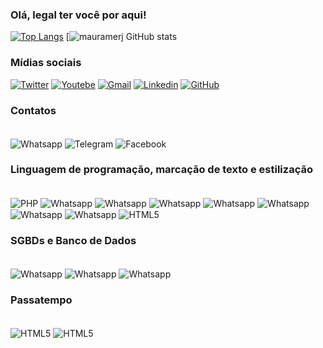 ### Olá, legal ter você por aqui!

[![Top Langs](https://github-readme-stats.vercel.app/api/top-langs/?username=mauramerj&layout=compact)](https://github.com/anuraghazra/github-readme-stats)
[![mauramerj GitHub stats](https://github-readme-stats.vercel.app/api?username=mauramerj&show_icons=true&theme=onedark)

### Mídias sociais
[![Twitter](https://img.shields.io/badge/Twitter-1DA1F2?style=for-the-badge&logo=twitter&logoColor=white)](https://twitter.com/ramemau)
[![Youtebe](https://img.shields.io/badge/YouTube-FF0000?style=for-the-badge&logo=youtube&logoColor=white)](https://www.youtube.com/channel/UCSOuhnHIfOODrotV1fck3Hg)
[![Gmail](https://img.shields.io/badge/Gmail-D14836?style=for-the-badge&logo=gmail&logoColor=white)](mailto:mauricio.rame@gmail.com)
[![Linkedin](https://img.shields.io/badge/LinkedIn-0077B5?style=for-the-badge&logo=linkedin&logoColor=white)](linkedin.com/in/maurício-a-8707a161)
[![GitHub](https://img.shields.io/badge/GitHub-100000?style=for-the-badge&logo=github&logoColor=white)](https://github.com/mauramerj)

### Contatos
<div style="display: inline_block"><br/>
<img align="center" alt="Whatsapp" src="https://img.shields.io/badge/WhatsApp-25D366?style=for-the-badge&logo=whatsapp&logoColor=white" />
<img align="center" alt="Telegram" src="https://img.shields.io/badge/Telegram-2CA5E0?style=for-the-badge&logo=telegram&logoColor=white" />
<img align="center" alt="Facebook" src="https://img.shields.io/badge/Facebook-1877F2?style=for-the-badge&logo=facebook&logoColor=white" />
</div>

### Linguagem de programação, marcação de texto e estilização
<div style="display: inline_block"><br/>
<img align="center" alt="PHP" src="https://img.shields.io/badge/PHP-777BB4?style=for-the-badge&logo=php&logoColor=white" />
<img align="center" alt="Whatsapp" src="https://img.shields.io/badge/C%2B%2B-00599C?style=for-the-badge&logo=c%2B%2B&logoColor=white" />
<img align="center" alt="Whatsapp" src="https://img.shields.io/badge/Python-3776AB?style=for-the-badge&logo=python&logoColor=white" />
<img align="center" alt="Whatsapp" src="https://img.shields.io/badge/Java-ED8B00?style=for-the-badge&logo=java&logoColor=white" />
<img align="center" alt="Whatsapp" src="https://img.shields.io/badge/HTML5-E34F26?style=for-the-badge&logo=html5&logoColor=white" />
<img align="center" alt="Whatsapp" src="https://img.shields.io/badge/CSS-239120?&style=for-the-badge&logo=css3&logoColor=white" />
<img align="center" alt="Whatsapp" src="https://img.shields.io/badge/JavaScript-F7DF1E?style=for-the-badge&logo=javascript&logoColor=black" />
<img align="center" alt="Whatsapp" src="https://img.shields.io/badge/Bootstrap-563D7C?style=for-the-badge&logo=bootstrap&logoColor=white" />
<img align="center" alt="HTML5" src="https://img.shields.io/badge/jQuery-0769AD?style=for-the-badge&logo=jquery&logoColor=white" />
</div>

### SGBDs e Banco de Dados
<div style="display: inline_block"><br/>

<img align="center" alt="Whatsapp" src="https://img.shields.io/badge/MySQL-00000F?style=for-the-badge&logo=mysql&logoColor=white" />
<img align="center" alt="Whatsapp" src="https://img.shields.io/badge/PostgreSQL-316192?style=for-the-badge&logo=postgresql&logoColor=white" />
<img align="center" alt="Whatsapp" src="https://img.shields.io/badge/SQLite-07405E?style=for-the-badge&logo=sqlite&logoColor=white" />
</div>

### Passatempo
<div style="display: inline_block"><br/>
<img align="center" alt="HTML5" src="https://img.shields.io/badge/Audacity-0000CC?style=for-the-badge&logo=audacity&logoColor=white" />
<img align="center" alt="HTML5" src="https://img.shields.io/badge/Deezer-FEAA2D?style=for-the-badge&logo=deezer&logoColor=white" />
</div>

